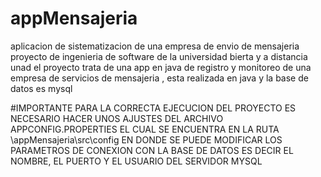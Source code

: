 # appMensajeria
aplicacion de sistematizacion de una empresa de envio de mensajeria 
proyecto de ingenieria de software de la universidad bierta y a distancia unad
el proyecto trata de una app en java de registro y monitoreo de una empresa de servicios de mensajeria , esta realizada en java y la base de datos es mysql 

#IMPORTANTE
PARA LA CORRECTA EJECUCION DEL PROYECTO ES NECESARIO HACER UNOS AJUSTES DEL ARCHIVO APPCONFIG.PROPERTIES  EL CUAL SE ENCUENTRA EN LA RUTA \appMensajeria\src\config EN DONDE SE PUEDE MODIFICAR LOS PARAMETROS DE 
CONEXION CON LA BASE DE DATOS ES DECIR EL NOMBRE, EL PUERTO Y EL USUARIO DEL SERVIDOR MYSQL 
